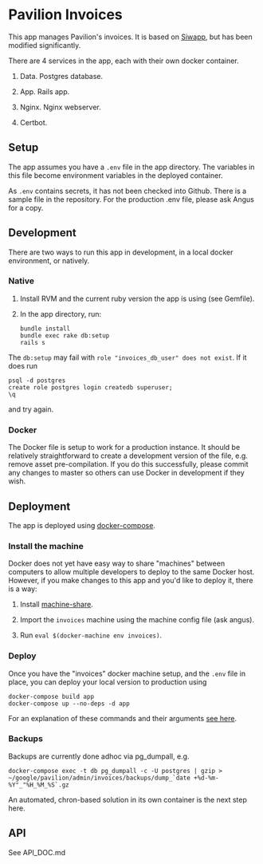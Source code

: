 # Pavilion Invoices

This app manages Pavilion's invoices. It is based on [Siwapp](https://github.com/siwapp/siwapp), but has been modified significantly.

There are 4 services in the app, each with their own docker container.

1. Data. Postgres database.

2. App. Rails app.

3. Nginx. Nginx webserver.

4. Certbot.

## Setup

The app assumes you have a ``.env`` file in the app directory. The variables in this file become environment variables in the deployed container.

As ``.env`` contains secrets, it has not been checked into Github. There is a sample file in the repository. For the production .env file, please ask Angus for a copy.

## Development

There are two ways to run this app in development, in a local docker environment, or natively.

### Native

1. Install RVM and the current ruby version the app is using (see Gemfile).

2. In the app directory, run:

     ```
     bundle install
     bundle exec rake db:setup
     rails s
     ```
     
The ``db:setup`` may fail with ``role "invoices_db_user" does not exist``. If it does run

```
psql -d postgres
create role postgres login createdb superuser;
\q
```

and try again.

### Docker

The Docker file is setup to work for a production instance. It should be relatively straightforward to create a development version of the file, e.g. remove asset pre-compilation. If you do this successfully, please commit any changes to master so others can use Docker in development if they wish.

## Deployment

The app is deployed using [docker-compose](https://docs.docker.com/compose/production/). 

### Install the machine

Docker does not yet have easy way to share "machines" between computers to allow multiple developers to deploy to the same Docker host. However, if you make changes to this app and you'd like to deploy it, there is a way:

1. Install [machine-share](https://github.com/bhurlow/machine-share).

2. Import the ``invoices`` machine using the machine config file (ask angus).

3. Run ``eval $(docker-machine env invoices)``.

### Deploy

Once you have the "invoices" docker machine setup, and the ``.env`` file in place, you can deploy your local version to production using

```
docker-compose build app
docker-compose up --no-deps -d app
```

For an explanation of these commands and their arguments [see here](https://docs.docker.com/compose/production/).

### Backups

Backups are currently done adhoc via pg_dumpall, e.g. 

```
docker-compose exec -t db pg_dumpall -c -U postgres | gzip > ~/google/pavilion/admin/invoices/backups/dump_`date +%d-%m-%Y"_"%H_%M_%S`.gz
```

An automated, chron-based solution in its own container is the next step here.

## API

See API_DOC.md
